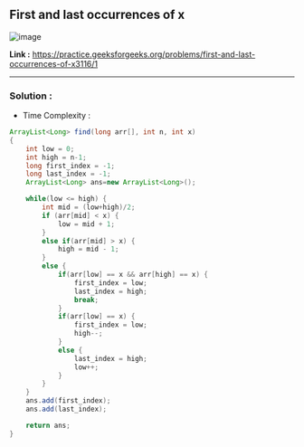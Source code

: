## First and last occurrences of x 

![image](https://user-images.githubusercontent.com/23376002/229295222-944e5338-4676-499f-af2c-d6612924b242.png)


**Link :** https://practice.geeksforgeeks.org/problems/first-and-last-occurrences-of-x3116/1

------------------------------------------------------------------------------------------------------------------------------------------------------


### Solution : 

- Time Complexity : 


```java
ArrayList<Long> find(long arr[], int n, int x)
{
    int low = 0;
    int high = n-1;
    long first_index = -1;
    long last_index = -1;
    ArrayList<Long> ans=new ArrayList<Long>();

    while(low <= high) {
        int mid = (low+high)/2;
        if (arr[mid] < x) {
            low = mid + 1;
        }
        else if(arr[mid] > x) {
            high = mid - 1;
        }
        else {
            if(arr[low] == x && arr[high] == x) {
                first_index = low;
                last_index = high;
                break;
            }
            if(arr[low] == x) {
                first_index = low;
                high--;
            }
            else {
                last_index = high;
                low++;
            }
        }
    }
    ans.add(first_index);
    ans.add(last_index);

    return ans;
}

```


